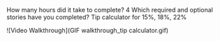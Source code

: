 How many hours did it take to complete? 4
Which required and optional stories have you completed? Tip calculator for 15%, 18%, 22% 

![Video Walkthrough](GIF walkthrough_tip calculator.gif)
